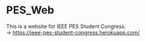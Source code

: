 # PES_Web
This is a website for IEEE PES Student Congress.
<br>
-> https://ieee-pes-student-congress.herokuapp.com/
